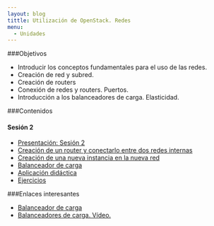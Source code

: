 ```yaml
---
layout: blog
tittle: Utilización de OpenStack. Redes
menu:
  - Unidades
---
```

###Objetivos

* Introducir los conceptos fundamentales para el uso de las redes.
* Creación de red y subred.
* Creación de routers
* Conexión de redes y routers. Puertos.
* Introducción a los balanceadores de carga. Elasticidad.

###Contenidos

#### Sesión 2

* [Presentación: Sesión 2](presentacion2)
* [Creación de un router y conectarlo entre dos redes internas](router2)
* [Creación de una nueva instancia en la nueva red](red2)
* [Balanceador de carga](balanceador)
* [Aplicación didáctica](aula2)
* [Ejercicios](ejercicios2)


###Enlaces interesantes

* [Balanceador de carga](https://docs.stackops.net/lbaas-plugin-es.html)
* [Balanceadores de carga. Vídeo.](http://youtu.be/Gc1hXiz86kU)